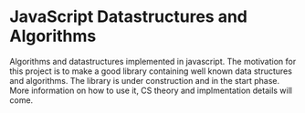 # JavaScript Datastructures and Algorithms
  Algorithms and datastructures implemented in javascript. The motivation for this project is to make a good library containing well known data structures
  and algorithms. The library is under construction and in the start phase. More information on how to use it, CS theory and implmentation details will come.
